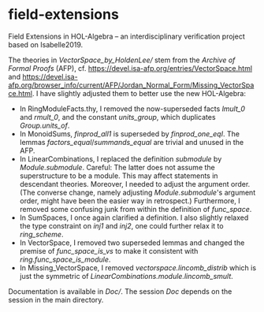# field-extensions
Field Extensions in HOL-Algebra – an interdisciplinary verification project based on Isabelle2019.

The theories in _VectorSpace_by_HoldenLee/_ stem from the *Archive of Formal Proofs* (AFP), cf. https://devel.isa-afp.org/entries/VectorSpace.html and
https://devel.isa-afp.org/browser_info/current/AFP/Jordan_Normal_Form/Missing_VectorSpace.html.
I have slightly adjusted them to better use the new HOL-Algebra:

- In RingModuleFacts.thy, I removed the now-superseded facts *lmult_0* and *rmult_0*, and the constant *units_group*, which duplicates *Group.units_of*.
- In MonoidSums, *finprod_all1* is superseded by *finprod_one_eqI*. The lemmas *factors_equal*/*summands_equal* are trivial and
unused in the AFP.
- In LinearCombinations, I replaced the definition *submodule* by *Module.submodule*. Careful: The latter does not
assume the superstructure to be a module. This may affect statements in descendant theories. Moreover, I needed to adjust the argument order. (The converse change, namely adjusting *Module.submodule*'s argument order, might have been the easier way in retrospect.) Furthermore, I removed some confusing junk from within the definition of *func_space*.
- In SumSpaces, I once again clarified a definition. I also slightly relaxed the type constraint on *inj1* and *inj2*, one
could further relax it to *ring_scheme*.
- In VectorSpace, I removed two superseded lemmas and changed the premise of *func_space_is_vs* to make it consistent with
*ring.func_space_is_module*.
- In Missing_VectorSpace, I removed *vectorspace.lincomb_distrib* which is just the symmetric of
*LinearCombinations.module.lincomb_smult*.

Documentation is available in _Doc/_. The session _Doc_ depends on the session in the main directory.
